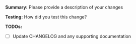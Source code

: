 **Summary:**
Please provide a description of your changes

**Testing:**
How did you test this change?

**TODOs:**
 - [ ] Update CHANGELOG and any supporting documentation
